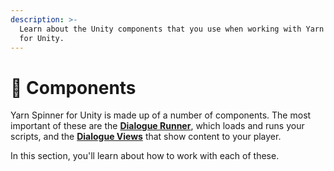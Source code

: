 ```yaml
---
description: >-
  Learn about the Unity components that you use when working with Yarn Spinner
  for Unity.
---
```


# 🧱 Components

Yarn Spinner for Unity is made up of a number of components. The most important of these are the [**Dialogue Runner**](dialogue-runner.md), which loads and runs your scripts, and the [**Dialogue Views**](dialogue-view/) that show content to your player.

In this section, you'll learn about how to work with each of these.
